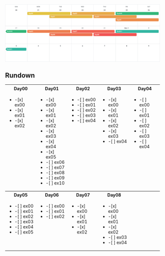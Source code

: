 
![calendar](./Calendar.png)

## Rundown
<table>
  <tr></tr>
  <tr>
      <th>Day00</th>
      <th>Day01</th>
      <th>Day02</th>
      <th>Day03</th>
      <th>Day04</th>
  </tr>
  <tr valign="top">
    <td><ul>
      <li>-[x] ex00</li>
      <li>-[x] ex01</li>
      <li>-[x] ex02</li>
    </ul></td>
    <td><ul>
      <li>-[x] ex00</li>
      <li>-[x] ex01</li>
      <li>-[x] ex02</li>
      <li>-[x] ex03</li>
      <li>-[x] ex04</li>
      <li>-[x] ex05</li>
      <li>-[ ] ex06</li>
      <li>-[ ] ex07</li>
      <li>-[ ] ex08</li>
      <li>-[ ] ex09</li>
      <li>-[ ] ex10</li>
    </ul></td>
    <td><ul>
      <li>-[ ] ex00</li>
      <li>-[ ] ex01</li>
      <li>-[ ] ex02</li>
      <li>-[ ] ex03</li>
      <li>-[ ] ex04</li>
    </ul></td>
    <td><ul>
      <li>-[x] ex00</li>
      <li>-[x] ex01</li>
      <li>-[x] ex02</li>
      <li>-[x] ex03</li>
      <li>-[ ] ex04</li><!-- the diamond problem -->
    </ul></td>
    <td><ul>
      <li>-[ ] ex00</li>
      <li>-[ ] ex01</li>
      <li>-[ ] ex02</li>
      <li>-[ ] ex03</li>
      <li>-[ ] ex04</li>
    </ul></td>
  </tr>
  <tr>
      <th>Day05</th>
      <th>Day06</th>
      <th>Day07</th>
      <th>Day08</th>
      <th></th>
  </tr>
  <tr valign="top">
    <td><ul>
      <li>-[ ] ex00</li>
      <li>-[ ] ex01</li>
      <li>-[ ] ex02</li>
      <li>-[ ] ex03</li>
      <li>-[ ] ex04</li>
      <li>-[ ] ex05</li>
    </ul></td>
    <td><ul>
      <li>-[ ] ex00</li>
      <li>-[ ] ex01</li>
      <li>-[ ] ex02</li>
    </ul></td>
    <td><ul>
      <li>-[x] ex00</li>
      <li>-[x] ex01</li>
      <li>-[x] ex02</li>
    </ul></td>
    <td><ul>
      <li>-[x] ex00</li>
      <li>-[x] ex01</li>
      <li>-[x] ex02</li>
      <li>-[ ] ex03</li>
      <li>-[ ] ex04</li>
    </ul></td>
    <td></td>
  </tr>
</table>
